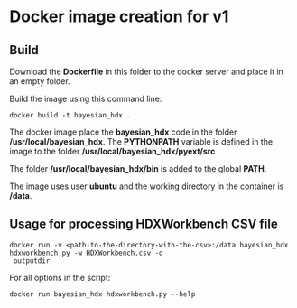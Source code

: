 # Docker image creation for v1

## Build

Download the **Dockerfile** in this folder to the docker server and place it in an empty folder.

Build the image using this command line:

    docker build -t bayesian_hdx .

The docker image place the **bayesian_hdx** code in the folder **/usr/local/bayesian_hdx**. The **PYTHONPATH** 
variable is defined in the image to the folder **/usr/local/bayesian_hdx/pyext/src**

The folder **/usr/local/bayesian_hdx/bin** is added to the global **PATH**. 

The image uses user **ubuntu** and the working directory in the container is **/data**. 
        
## Usage for processing HDXWorkbench CSV file

    docker run -v <path-to-the-directory-with-the-csv>:/data bayesian_hdx hdxworkbench.py -w HDXWorkbench.csv -o
     outputdir

For all options in the script:

    docker run bayesian_hdx hdxworkbench.py --help
    
